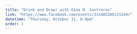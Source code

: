 ```yaml
---
title: "Drink and Draw! with Gina M. Contreras"
link: "https://www.facebook.com/events/313405286131244/"
datetime: "Thursday, October 11, 6-9pm"
order: 1
---
```


